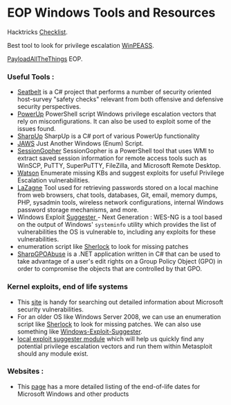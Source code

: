 # EOP  Windows Tools and Resources

Hacktricks [Checklist](https://book.hacktricks.xyz/windows/checklist-windows-privilege-escalation).

Best tool to look for privilege escalation [WinPEASS](https://github.com/carlospolop/PEASS-ng/tree/master/winPEAS).

[PayloadAllTheThings](https://github.com/swisskyrepo/PayloadsAllTheThings/blob/master/Methodology%20and%20Resources/Windows%20-%20Privilege%20Escalation.md#windows-version-and-configuration) EOP.

### Useful Tools :&#x20;

* [Seatbelt](https://github.com/GhostPack/Seatbelt)  is a C# project that performs a number of security oriented host-survey "safety checks" relevant from both offensive and defensive security perspectives.
* [PowerUp](https://github.com/PowerShellMafia/PowerSploit/blob/master/Privesc/PowerUp.ps1) PowerShell script  Windows privilege escalation vectors that rely on misconfigurations. It can also be used to exploit some of the issues found.
* [SharpUp](https://github.com/GhostPack/SharpUp) SharpUp is a C# port of various PowerUp functionality
* [JAWS](https://github.com/411Hall/JAWS) Just Another Windows (Enum) Script.
* [SessionGopher](https://github.com/Arvanaghi/SessionGopher) SessionGopher is a PowerShell tool that uses WMI to extract saved session information for remote access tools such as WinSCP, PuTTY, SuperPuTTY, FileZilla, and Microsoft Remote Desktop.
* [Watson](https://github.com/rasta-mouse/Watson) Enumerate missing KBs and suggest exploits for useful Privilege Escalation vulnerabilities.
* [LaZagne](https://github.com/AlessandroZ/LaZagne)  Tool used for retrieving passwords stored on a local machine from web browsers, chat tools, databases, Git, email, memory dumps, PHP, sysadmin tools, wireless network configurations, internal Windows password storage mechanisms, and more.
* Windows Exploit [Suggester ](https://github.com/bitsadmin/wesng)- Next Generation : WES-NG is a tool based on the output of Windows' `systeminfo` utility which provides the list of vulnerabilities the OS is vulnerable to, including any exploits for these vulnerabilities.
* enumeration script like [Sherlock](https://github.com/rasta-mouse/Sherlock) to look for missing patches
* [SharpGPOAbuse](https://github.com/FSecureLABS/SharpGPOAbuse) is a .NET application written in C# that can be used to take advantage of a user's edit rights on a Group Policy Object (GPO) in order to compromise the objects that are controlled by that GPO.

### Kernel exploits, end of life systems

* This [site](https://msrc.microsoft.com/update-guide/vulnerability) is handy for searching out detailed information about Microsoft security vulnerabilities.
* For an older OS like Windows Server 2008, we can use an enumeration script like [Sherlock](https://github.com/rasta-mouse/Sherlock) to look for missing patches. We can also use something like [Windows-Exploit-Suggester](https://github.com/AonCyberLabs/Windows-Exploit-Suggester).
* [local exploit suggester module](https://www.rapid7.com/blog/post/2015/08/11/metasploit-local-exploit-suggester-do-less-get-more/) which will help us quickly find any potential privilege escalation vectors and run them within Metasploit should any module exist.

### Websites :&#x20;

* This [page](https://michaelspice.net/windows/end-of-life-microsoft-windows-and-office/) has a more detailed listing of the end-of-life dates for Microsoft Windows and other products



